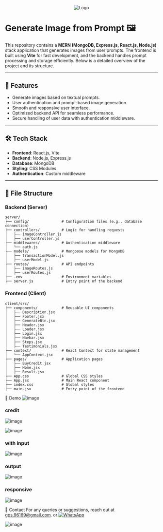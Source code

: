 <div align="center">
  <img src="https://github.com/user-attachments/assets/5c9c2ac3-e29f-4e17-8697-e1bca6d66ead" alt="Logo" />
</div>


# Generate Image from Prompt 🖼️

This repository contains a **MERN (MongoDB, Express.js, React.js, Node.js)** stack application that generates images from user prompts. The frontend is built using **Vite** for fast development, and the backend handles prompt processing and storage efficiently. Below is a detailed overview of the project and its structure.

---

## 🚀 Features
- Generate images based on textual prompts.
- User authentication and prompt-based image generation.
- Smooth and responsive user interface.
- Optimized backend API for seamless performance.
- Secure handling of user data with authentication middleware.

---

## 🛠️ Tech Stack
- **Frontend**: React.js, Vite
- **Backend**: Node.js, Express.js
- **Database**: MongoDB
- **Styling**: CSS Modules
- **Authentication**: Custom middleware

---

## 📂 File Structure

### Backend (Server)
```
server/
├── config/               # Configuration files (e.g., database connection)
├── controllers/          # Logic for handling requests
│   ├── imageController.js
│   ├── userController.js
├── middlewares/          # Authentication middleware
│   └── auth.js
├── models/               # Mongoose models for MongoDB
│   ├── transactionModel.js
│   ├── userModel.js
├── routes/               # API endpoints
│   ├── imageRoutes.js
│   ├── userRoutes.js
├── .env                  # Environment variables
├── server.js             # Entry point of the backend

```


### Frontend (Client)

```
client/src/
├── components/           # Reusable UI components
│   ├── Description.jsx
│   ├── Footer.jsx
│   ├── GenerateBtn.jsx
│   ├── Header.jsx
│   ├── Loader.jsx
│   ├── Login.jsx
│   ├── Navbar.jsx
│   ├── Steps.jsx
│   ├── Testimonials.jsx
├── context/              # React Context for state management
│   └── AppContext.jsx
├── pages/                # Application pages
│   ├── BuyCredit.jsx
│   ├── Home.jsx
│   ├── Result.jsx
├── App.css               # Global CSS styles
├── App.jsx               # Main React component
├── index.css             # Global styles
├── main.jsx              # Entry point of the frontend

```


📸 Demo
![image](https://github.com/user-attachments/assets/2b8042f9-ead0-4b4e-a97c-1796b1b09b8c)

### credit
![image](https://github.com/user-attachments/assets/7b44bc1c-ace1-448c-acee-ca196df52cd6)

![image](https://github.com/user-attachments/assets/7999ceda-8680-473e-86fc-9b683caa6d50)

### with input
![image](https://github.com/user-attachments/assets/088b3a7e-23f5-4686-977e-e3c6b3e2df41)
### output
![image](https://github.com/user-attachments/assets/408ce5bb-08e6-459e-bf49-b5faf3727239)

### responsive 
![image](https://github.com/user-attachments/assets/65d85703-191e-4909-bf5f-01d45e4d5a2d)




📧 Contact
For any queries or suggestions, reach out at gps.96169@gmail.com. or <a href="https://wa.me/918957818597?text=Hey%20%F0%9F%91%8B%2C%20how%20can%20I%20help%20you%3F">
    <img src="https://img.shields.io/badge/WhatsApp-Click%20Me-25D366?style=for-the-badge&logo=whatsapp" alt="WhatsApp" />
  </a>

![image](https://github.com/user-attachments/assets/d8f8e89a-bb5c-445f-8c9e-829dc96852d4)

